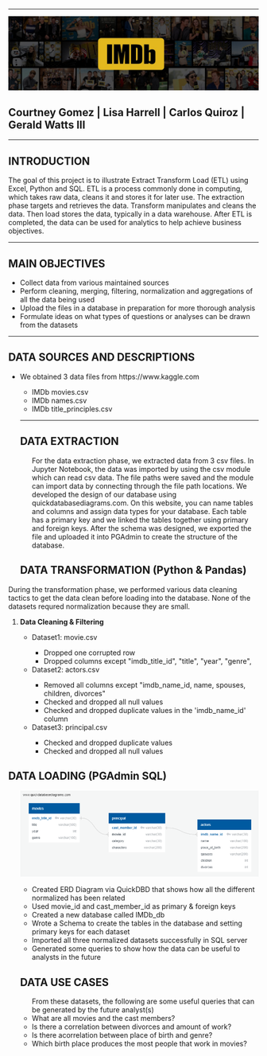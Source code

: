 <hr>
<img src="Images/IMDb_Header.jpg" class="center">
<p><h2>Courtney Gomez  |  Lisa Harrell  |  Carlos Quiroz  | Gerald Watts III </h1></p>
<hr>

## INTRODUCTION

The goal of this project is to illustrate Extract Transform Load (ETL) using Excel, Python and SQL.  ETL is a process commonly done in computing, which takes raw data, cleans it and stores it for later use.  The extraction phase targets and retrieves the data.  Transform manipulates and cleans the data. Then load stores the data, typically in a data warehouse. After ETL is completed, the data can be used for analytics to help achieve business objectives.  
<hr>

## MAIN OBJECTIVES
<ul>
    <li>Collect data  from various maintained sources </li>
    <li>Perform cleaning, merging, filtering, normalization and aggregations of all the data being used</li>
    <li>Upload the files in a database in preparation for more thorough analysis</li>
    <li>Formulate ideas on what types of questions or analyses can be drawn from the datasets</li>
</ul>
<hr>

## DATA SOURCES AND DESCRIPTIONS
<ul>
<li>We obtained 3 data files from https://www.kaggle.com </li>
    <ul>
    <li>IMDb movies.csv</li>
    <li>IMDb names.csv</li>
    <li>IMDb title_principles.csv</li>
</ul>
<hr>

## DATA EXTRACTION
<ul>
For the data extraction phase, we extracted data from 3 csv files.  In Jupyter Notebook, the data was imported by using the csv module which can read csv data.  The file paths were saved and the module can import data by connecting through the file path locations.  We developed the design of our database using quickdatabasediagrams.com.  On this website, you can name tables and columns and assign data types for your database.  Each table has a primary key and we linked the tables together using primary and foreign keys. After the schema was designed, we exported the file and uploaded it into PGAdmin to create the structure of the database.
</ul>

## DATA TRANSFORMATION (Python & Pandas)  
</ul>
During the transformation phase, we performed various data cleaning tactics to get the data clean before loading into the database. None of the datasets requred normalization because they are small.
<ol>
    <li><strong>Data Cleaning & Filtering</strong></li>
        <ul>
            <li>Dataset1: movie.csv </li>
                <ul>
                    <li>Dropped one corrupted row</li>
                    <li>Dropped columns except "imdb_title_id", "title", "year", "genre",</li>
                </ul>
            <li>Dataset2: actors.csv </li>
                <ul>
                    <li>Removed all columns except "imdb_name_id, name, spouses, children, divorces"</li>
                    <li>Checked and dropped all null values</li>
                    <li>Checked and dropped duplicate values in the 'imdb_name_id' column</li>
                </ul>
            <li>Dataset3: principal.csv </li>
                <ul>
                    <li>Checked and dropped duplicate values</li>
                    <li>Checked and dropped all null values</li>
                </ul>            
</ol>

## DATA LOADING (PGAdmin SQL)
<ul>
</ol>
        <img src="Images/ERD.png" class="center"/>  
            <ul>
        <li>Created ERD Diagram via QuickDBD that shows how all the different normalized has been related</li> 
        <li>Used movie_id and cast_member_id as primary & foreign keys</li>
        <li>Created a new database called IMDb_db</li>
        <li>Wrote a Schema to create the tables in the database and setting primary keys for each dataset</li>
        <li>Imported all three normalized datasets successfully in SQL server </li>
        <li>Generated some queries to show how the data can be useful to analysts in the future</li>
</ul>

## DATA USE CASES
<ul> 
From these datasets, the following are some useful queries that can be generated by the future analyst(s)
         <li>What are all movies and the cast members?</li>
         <li>Is there a correlation between divorces and amount of work?</li>
         <li>Is there acorrelation between place of birth and genre?</li>
         <li>Which birth place produces the most people that work in movies?</li>
</ul>
